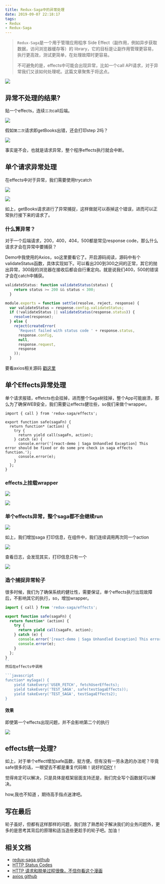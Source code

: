 ```yaml
---
title: Redux-Saga中的异常处理
date: 2019-09-07 22:18:17
tags:
- Redux
- Redux-Saga
---
```

> `Redux-Saga`是一个用于管理应用程序 Side Effect（副作用，例如异步获取数据，访问浏览器缓存等）的 library，它的目标是让副作用管理更容易，执行更高效，测试更简单，在处理故障时更容易。
> 
> 不可避免的是，effects中可能会出现异常，比如一个call API请求，对于异常我们又该如何处理呢。这篇文章聚焦于将这点。
  
![](http://static.1991421.cn/2019-09-03-143949.png)
  
## 异常不处理的结果?

贴一个effects，连续`三次`call后端。

![](http://static.1991421.cn/2019-08-04-141523.jpg)

假如`第二次`请求即getBooks出错，还会打印step 2吗？

![](http://static.1991421.cn/2019-08-04-141608.jpg)

事实是不会，也就是请求异常，整个程序effects执行就会中断。

## 单个请求异常处理
在effects中对于异常，我们需要使用trycatch

![](http://static.1991421.cn/2019-08-11-041815.jpg)

![](http://static.1991421.cn/2019-08-11-041733.jpg)

如上，getBooks请求进行了异常捕捉，这样做就可以吞掉这个错误，进而可以正常执行接下来的请求了。


### 什么算异常？
对于一个后端请求，200，400，404，500都是常见response code，那么什么请求才会在异常中要捕获？

Demo中我使用的Axios，so这里要看它了。开启源码阅读，源码中有个validateStatus函数，具体实现如下。可以看出200到300之间的正常，其它的抛出异常，300段的浏览器在接收后都会自行重定向。就是说我们400，500的错误才会在catch中捕获。


```javascript
validateStatus: function validateStatus(status) {
    return status >= 200 && status < 300;
  }
```

```javascript
module.exports = function settle(resolve, reject, response) {
  var validateStatus = response.config.validateStatus;
  if (!validateStatus || validateStatus(response.status)) {
    resolve(response);
  } else {
    reject(createError(
      'Request failed with status code ' + response.status,
      response.config,
      null,
      response.request,
      response
    ));
  }
```

要看axios相关源码 [戳这里](https://github.com/axios/axios/blob/master/lib/defaults.js)


## 单个Effects异常处理
单个请求报错，effetcts也会挂掉，进而整个Saga树挂掉，整个App可能崩溃，那么为了确保WEB安全，我们需要让effects健壮些，so我们来做个wrapper。



```javscript
import { call } from 'redux-saga/effects';

export function safe(sagaFn) {
  return function* (action) {
    try {
      return yield call(sagaFn, action);
    } catch (e) {
      console.error('[react-demo | Saga Unhandled Exception] This error should be fixed or do some pre check in saga effects function.');
      console.error(e);
    }
  };
}

```

### effects上挂载wrapper

![](http://static.1991421.cn/2019-09-03-145341.png)

![](http://static.1991421.cn/2019-09-03-145306.png)

### 单个effects异常，整个saga都不会继续run

![](http://static.1991421.cn/2019-08-11-124904.jpg)

如上，我们增加saga 打印信息，在组件中，我们连续调用两次同一个action

![](http://static.1991421.cn/2019-08-11-125002.jpg)

查看日志，会发现其实，打印信息只有一个

![](http://static.1991421.cn/2019-08-11-125044.jpg)


### 造个捕捉异常轮子
很多时候，我们为了确保系统的健壮性，需要保证，单个effects执行出现故障后，不影响其它的执行，so，增加wrapper。

```javascript
import { call } from 'redux-saga/effects';

export function safe(sagaFn) {
  return function* (action) {
    try {
      return yield call(sagaFn, action);
    } catch (e) {
      console.error('[react-demo | Saga Unhandled Exception] This error should be fixed or do some pre check in saga effects function.');
      console.error(e);
    }
  };
}
``
然后在effects中调用

```javascript
function* mySaga() {
    yield takeEvery('USER_FETCH', fetchUserEffects);
    yield takeEvery('TEST_SAGA', safe(testSagaEffects));
    yield takeEvery('TEST_SAGA', testSagaEffects2);
}

```
#### 效果
即使第一个effects出现问题，并不会影响第二个的执行

![](http://static.1991421.cn/2019-09-03-150305.png)

## effects统一处理?

如上，对于单个effect增加safe函数，挺方便。但有没有一劳永逸的办法呢？毕竟safe很多的话，一眼望去不都是重复代码嘛！说好的[DRY](http://www.ruanyifeng.com/blog/2013/01/abstraction_principles.html)！

觉得肯定可以解决，只是具体是框架层面支持还是，我们完全写个函数就可以解决。

how,我也不知道 ，期待高手指点迷津吧。

## 写在最后
轮子虽好，但都有这样那样的问题，我们除了熟悉轮子解决我们的业务问题外，更多的是思考其背后的原理和适当造些更趁手的轮子吧。加油！

## 相关文档

- [redux-saga github](https://github.com/redux-saga/redux-saga)
- [HTTP Status Codes](https://restfulapi.net/http-status-codes/)
- [HTTP 请求和脱单过程很像，不信你看这个漫画](https://zhuanlan.zhihu.com/p/33821692)
- [axios github](https://github.com/axios/axios)

